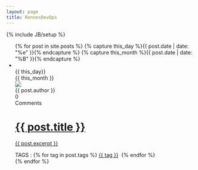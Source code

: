 ```yaml
---
layout: page
title: RennesDevOps
---
```

{% include JB/setup %}

<ul class="posts">
  {% for post in site.posts %}
  {% capture this_day %}{{ post.date | date: "%e" }}{% endcapture %}
  {% capture this_month %}{{ post.date | date: "%B" }}{% endcapture %}
    <li>
		<div class="leftbox">
			<span class="arrow">&nbsp;</span>
			<div class="datebox">
			  <span class="day">{{ this_day}}</span><br>
			  <span class="month">{{ this_month }}</span>
			</div>
			<div class="avatarbox">
				<img src="http://lorempixel.com/56/56/people"><br>
				{{ post.author }}
			</div>
			<div class="commentbox">
				<span class="nbr-comments">0</span>
				<br>
				Comments
			</div>
		</div>
		<div class="rightbox">
			<a href="{{ BASE_PATH }}{{ post.url }}">
				<h1>{{ post.title }}</h1>
				<p>{{ post.excerpt }}</p>
			</a>
			<div class="tagsbox">
				TAGS : 
				{% for tag in post.tags %}
				<a href="/tags.html#{{ tag }}">{{ tag }}</a>&nbsp;
				{% endfor %}
			</div>
		</div>
	</li>
  {% endfor %}
</ul>